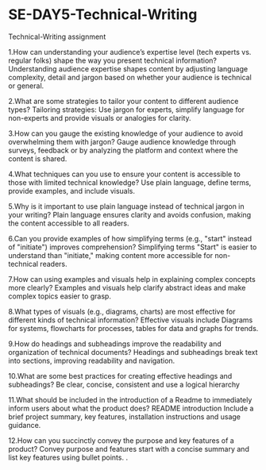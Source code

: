 # SE-DAY5-Technical-Writing
Technical-Writing assignment

1.How can understanding your audience’s expertise level (tech experts vs. regular folks) shape the way you present technical information?
Understanding audience expertise shapes content by adjusting language complexity, detail and jargon based on whether your audience is technical or general.

2.What are some strategies to tailor your content to different audience types?
Tailoring strategies: Use jargon for experts, simplify language for non-experts and provide visuals or analogies for clarity.

3.How can you gauge the existing knowledge of your audience to avoid overwhelming them with jargon?
Gauge audience knowledge through surveys, feedback or by analyzing the platform and context where the content is shared.

4.What techniques can you use to ensure your content is accessible to those with limited technical knowledge?
 Use plain language, define terms, provide examples, and include visuals.

5.Why is it important to use plain language instead of technical jargon in your writing?
Plain language ensures clarity and avoids confusion, making the content accessible to all readers.

6.Can you provide examples of how simplifying terms (e.g., "start" instead of "initiate") improves comprehension?
Simplifying terms "Start" is easier to understand than "initiate," making content more accessible for non-technical readers.

7.How can using examples and visuals help in explaining complex concepts more clearly?
Examples and visuals help clarify abstract ideas and make complex topics easier to grasp.

8.What types of visuals (e.g., diagrams, charts) are most effective for different kinds of technical information?
Effective visuals include Diagrams for systems, flowcharts for processes, tables for data and graphs for trends.

9.How do headings and subheadings improve the readability and organization of technical documents?
Headings and subheadings break text into sections, improving readability and navigation.

10.What are some best practices for creating effective headings and subheadings?
Be clear, concise, consistent and use a logical hierarchy

11.What should be included in the introduction of a Readme to immediately inform users about what the product does?
README introduction Include a brief project summary, key features, installation instructions and usage guidance.

12.How can you succinctly convey the purpose and key features of a product?
Convey purpose and features start with a concise summary and list key features using bullet points.
.
